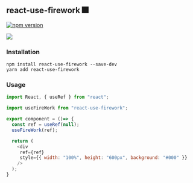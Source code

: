 ## react-use-firework 🎆 

[![npm version](https://img.shields.io/npm/v/react-use-firework.svg?style=flat)](https://github.com/uyarn/react-use-firework)

<image src="./use-firework.gif" />

### Installation

```shell
npm install react-use-firework --save-dev
yarn add react-use-firework
```

### Usage

```js
import React, { useRef } from "react";

import useFireWork from "react-use-firework";

export component = ()=> {
  const ref = useRef(null);
  useFireWork(ref);

  return (
    <div
     ref={ref}
     style={{ width: "100%", height: "600px", background: "#000" }}
    />
  );
}

```

```

```
